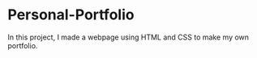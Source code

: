 # Personal-Portfolio
In this project, I made a webpage using HTML and CSS to make my own portfolio. 
